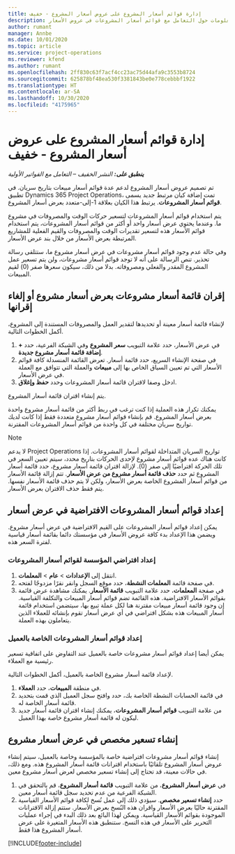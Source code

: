 ```yaml
---
title: إدارة قوائم أسعار المشروع على عروض أسعار المشروع - خفيف
description: يوفر هذا الموضوع معلومات حول التعامل مع قوائم أسعار المشروعات في عروض الأسعار. (Sales)
author: rumant
manager: Annbe
ms.date: 10/01/2020
ms.topic: article
ms.service: project-operations
ms.reviewer: kfend
ms.author: rumant
ms.openlocfilehash: 2ff830c63f7acf4cc23ac75d44afa9c3553b8724
ms.sourcegitcommit: 625878bf48ea530f3381843be0e778cebbbf1922
ms.translationtype: HT
ms.contentlocale: ar-SA
ms.lasthandoff: 10/30/2020
ms.locfileid: "4175965"
---
```

# <a name="manage-project-price-lists-on-project-quotes---lite"></a>إدارة قوائم أسعار المشروع على عروض أسعار المشروع - خفيف

_**ينطبق على:** النشر الخفيف – التعامل مع الفواتير الأولية_

تم تصميم عروض أسعار المشروع لدعم عدة قوائم أسعار مبيعات بتاريخ سريان. في تطبيق Dynamics 365 Project Operations، تمت إضافة كيان مرتبط جديد يسمى **قوائم أسعار المشروعات**. يرتبط هذا الكيان بعلاقة 1-إلى-متعدد بعرض أسعار المشروع.

يتم استخدام قوائم أسعار المشروعات لتسعير حركات الوقت والمصروفات في مشروع ما. وعندما يحتوي عرض أسعار واحد أو أكثر من قوائم أسعار المشروعات، يتم استخدام قوائم الأسعار هذه لتسعير تقديرات الوقت والمصروفات والقيم الفعلية للمشاريع المرتبطة بعرض الأسعار من خلال بند عرض الأسعار.

وفي حالة عدم وجود قوائم أسعار مشروعات في عرض أسعار مشروع ما، ستتلقى رسالة تحذير. تنص الرسالة على أنه لا توجد قوائم أسعار مشروعات، ولن يتم تسعير عمل المشروع المقدر والفعلي ومصروفاته. بدلا من ذلك، سيكون سعرها صفر (0) لقيم المبيعات.

## <a name="associate-or-disassociate-a-project-price-list-on-a-project-quote"></a>إقران قائمة أسعار مشروعات بعرض أسعار مشروع أو إلغاء إقرانها

لإنشاء قائمة أسعار معينة أو تحديدها لتقدير العمل والمصروفات المستندة إلى المشروع، أكمل الخطوات التالية.

1. في عرض الأسعار، حدد علامة التبويب **سعر المشروع** وفي الشبكة الفرعية، حدد **+ إضافة قائمة أسعار مشروع جديدة**.
2. في صفحة الإنشاء السريع، حدد قائمة أسعار. تعرض القائمة المنسدلة كافة قوائم الأسعار التي تم تعيين السياق الخاص بها إلى **مبيعات** والعملة التي تتوافق مع العملة في عرض الأسعار.
4. ادخل وصفا لاقتران قائمة أسعار المشروعات وحدد **حفظ وإغلاق**.

يتم إنشاء اقتران قائمة أسعار المشروع.

يمكنك تكرار هذه العملية إذا كنت ترغب في ربط أكثر من قائمة أسعار مشروع واحدة بعرض أسعار المشروع. قم بإنشاء قوائم أسعار مشروع متعددة فقط إذا كانت لديك تواريخ سريان مختلفة في كل واحدة من قوائم أسعار المشروعات المقترنة.

> [!NOTE]
> لا يدعم Project Operations تواريخ السريان المتداخلة لقوائم أسعار المشروعات. إذا كانت هناك عده قوائم أسعار مشروع لإحدى الحركات بتاريخ محدد، سيتم تعيين السعر في تلك الحركة افتراضيًا إلى صفر (0).
لإزالة اقتران قائمة أسعار مشروع، حدد  قائمة  أسعار المشروع ثم حدد **حذف  قائمة  أسعار مشروع من عرض الأسعار**. تتم إزالة قائمة الأسعار من قوائم أسعار المشروع الخاصة بعرض الأسعار، ولكن لا يتم حذف قائمة الأسعار نفسها. يتم فقط حذف الاقتران بعرض الأسعار.

## <a name="set-up-default-project-price-lists-on-a-quote"></a>إعداد قوائم أسعار المشروعات الافتراضية في عرض أسعار

يمكن إعداد قوائم أسعار المشروعات على القيم الافتراضية في عرض أسعار مشروع. ويضمن هذا الإعداد بدء كافة عروض الأسعار في مؤسستك دائما بقائمة أسعار قياسية لفترة السعر هذه.

### <a name="set-up-organizational-default-for-project-price-lists"></a>إعداد افتراضي المؤسسة لقوائم أسعار المشروعات

1. انتقل إلى **الإعدادات** > **عام** > **المعلمات**.
2. في صفحة قائمة **المعلمات النشطة**، حدد موقع السجل وانقر نقرًا مزدوجًا لفتحه. 
3. في صفحة **المعلمات**، حدد علامة التبويب **قائمة الأسعار**. يمكنك مشاهدة عرض قائمة بقوائم الأسعار الافتراضية. هذه القائمة تضم قوائم أسعار المبيعات والتكلفة القياسية. إن وجود قائمة أسعار مبيعات مقترنة هنا لكل عملة تبيع بها، سيتضمن استخدام قائمة أسعار المبيعات هذه بشكل افتراضي في أي عرض أسعار تقوم بإنشائه للعملاء الذين يتعاملون بهذه العملة.

### <a name="set-up-customer-specific-project-price-lists"></a>إعداد قوائم أسعار المشروعات الخاصة بالعميل

يمكن أيضا إعداد قوائم أسعار مشروعات خاصة بالعميل عند التفاوض على اتفاقية تسعير رئيسية مع العملاء.

لإعداد قائمة أسعار مشروع الخاصة بالعميل، أكمل الخطوات التالية.

1. في منطقة **المبيعات**، حدد **العملاء**.
2. في قائمة الحسابات النشطة الخاصة بك، حدد وافتح سجل العميل الذي قمت بتحديد قائمة أسعار الخاصة له.
3. من علامة التبويب **قوائم أسعار المشروعات**، يمكنك إنشاء اقتران قائمة أسعار جديد ليكون له قائمة أسعار مشروع خاصة بهذا العميل.

## <a name="create-custom-pricing-on-a-project-quote"></a>إنشاء تسعير مخصص في عرض أسعار مشروع

إنشاء قوائم أسعار مشروعات افتراضية خاصة بالمؤسسة وخاصة بالعميل، سيتم إنشاء عروض أسعار المشروع تلقائيًا باستخدام اقترانات قائمة أسعار المشروع هذه. ومع ذلك، في حالات معينة، قد تحتاج إلى إنشاء تسعير مخصص لعرض أسعار مشروع معين. 

1. في **عرض أسعار المشروع**، من علامة التبويب **قائمة أسعار المشروع**، قم بالتحقق في الشبكة الفرعية من عدم تحديد سجل قائمة أسعار معين.
2. حدد **إنشاء تسعير مخصص**. سيؤدي ذلك إلى عمل نُسخ لكافة قوائم الأسعار القياسية المقترنة حاليًا بعرض الأسعار واقران هذه النُسخ بعرض الأسعار. ستتم إزالة الاقترانات الموجودة بقوائم الأسعار القياسية. ويمكن لهذا البائع بعد ذلك البدء في إجراء عمليات التحرير على الأسعار في هذه النسخ. ستنطبق هذه الأسعار المتغيرة على عرض أسعار المشروع هذا فقط.


[!INCLUDE[footer-include](../../includes/footer-banner.md)]